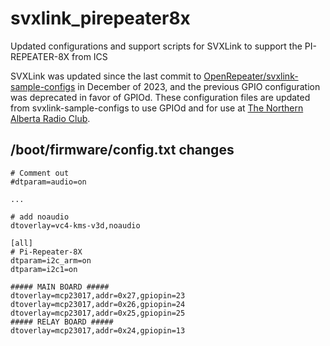 # svxlink_pirepeater8x
Updated configurations and support scripts for SVXLink to support the PI-REPEATER-8X from ICS

SVXLink was updated since the last commit to [OpenRepeater/svxlink-sample-configs](https://github.com/OpenRepeater/svxlink-sample-configs) in December of 2023, and the previous GPIO configuration was deprecated in favor of GPIOd. These configuration files are updated from svxlink-sample-configs to use GPIOd and for use at [The Northern Alberta Radio Club](https://tnarc.ca). 

## /boot/firmware/config.txt changes
```
# Comment out
#dtparam=audio=on

...

# add noaudio
dtoverlay=vc4-kms-v3d,noaudio

[all]
# Pi-Repeater-8X
dtparam=i2c_arm=on
dtparam=i2c1=on

##### MAIN BOARD #####
dtoverlay=mcp23017,addr=0x27,gpiopin=23
dtoverlay=mcp23017,addr=0x26,gpiopin=24
dtoverlay=mcp23017,addr=0x25,gpiopin=25
##### RELAY BOARD #####
dtoverlay=mcp23017,addr=0x24,gpiopin=13